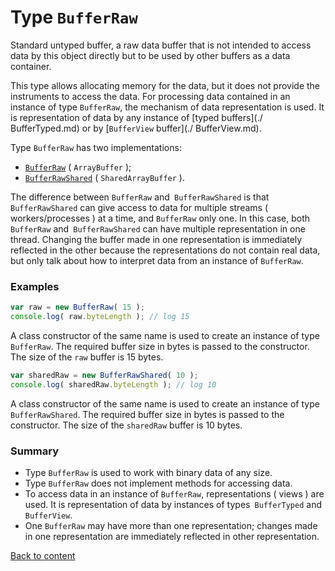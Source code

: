 # Type <code>BufferRaw</code>

Standard untyped buffer, a raw data buffer that is not intended to access data by this object directly but to be used by other buffers as a data container.

This type allows allocating memory for the data, but it does not provide the instruments to access the data. For processing data contained in an instance of type `BufferRaw`, the mechanism of data representation is used. It is representation of data by any instance of [typed buffers](./ BufferTyped.md) or by [`BufferView` buffer](./ BufferView.md).


Type `BufferRaw` has two implementations:

- [`BufferRaw`](https://developer.mozilla.org/en-US/docs/Web/JavaScript/Reference/Global_Objects/ArrayBuffer) ( `ArrayBuffer` );
- [`BufferRawShared`](https://developer.mozilla.org/en-US/docs/Web/JavaScript/Reference/Global_Objects/SharedArrayBuffer) ( `SharedArrayBuffer` ).

The difference between `BufferRaw` and` BufferRawShared` is that `BufferRawShared` can give access to data for multiple streams ( workers/processes ) at a time, and `BufferRaw` only one. In this case, both `BufferRaw` and` BufferRawShared` can have multiple representation in one thread. Changing the buffer made in one representation is immediately reflected in the other because the representations do not contain real data, but only talk about how to interpret data from an instance of `BufferRaw`.

### Examples

```js
var raw = new BufferRaw( 15 );
console.log( raw.byteLength ); // log 15
```

A class constructor of the same name is used to create an instance of type `BufferRaw`. The required buffer size in bytes is passed to the constructor. The size of the `raw` buffer is 15 bytes.

```js
var sharedRaw = new BufferRawShared( 10 );
console.log( sharedRaw.byteLength ); // log 10
```

A class constructor of the same name is used to create an instance of type `BufferRawShared`. The required buffer size in bytes is passed to the constructor. The size of the `sharedRaw` buffer is 10 bytes.

### Summary

- Type `BufferRaw` is used to work with binary data of any size.
- Type `BufferRaw` does not implement methods for accessing data.
- To access data in an instance of `BufferRaw`, representations ( views ) are used. It is representation of data by instances of types` BufferTyped` and `BufferView`.
- One `BufferRaw` may have more than one representation; changes made in one representation are immediately reflected in other representation.

[Back to content](../README.md#Concepts)
